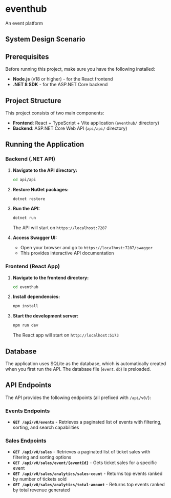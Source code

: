 # eventhub
An event platform

## System Design Scenario

## Prerequisites

Before running this project, make sure you have the following installed:

- **Node.js** (v18 or higher) - for the React frontend
- **.NET 8 SDK** - for the ASP.NET Core backend


## Project Structure

This project consists of two main components:
- **Frontend**: React + TypeScript + Vite application (`eventhub/` directory)
- **Backend**: ASP.NET Core Web API (`api/api/` directory)

## Running the Application

### Backend (.NET API)

1. **Navigate to the API directory:**
   ```bash
   cd api/api
   ```

2. **Restore NuGet packages:**
   ```bash
   dotnet restore
   ```

3. **Run the API:**
   ```bash
   dotnet run
   ```

   The API will start on `https://localhost:7287`

4. **Access Swagger UI:**
   - Open your browser and go to `https://localhost:7287/swagger`
   - This provides interactive API documentation

### Frontend (React App)

1. **Navigate to the frontend directory:**
   ```bash
   cd eventhub
   ```

2. **Install dependencies:**
   ```bash
   npm install
   ```

3. **Start the development server:**
   ```bash
   npm run dev
   ```

   The React app will start on `http://localhost:5173`

## Database

The application uses SQLite as the database, which is automatically created when you first run the API. The database file (`event.db`) is preloaded.

## API Endpoints

The API provides the following endpoints (all prefixed with `/api/v0/`):

### Events Endpoints

- **`GET /api/v0/events`** - Retrieves a paginated list of events with filtering, sorting, and search capabilities

### Sales Endpoints

- **`GET /api/v0/sales`** - Retrieves a paginated list of ticket sales with filtering and sorting options
- **`GET /api/v0/sales/event/{eventId}`** - Gets ticket sales for a specific event
- **`GET /api/v0/sales/analytics/sales-count`** - Returns top events ranked by number of tickets sold
- **`GET /api/v0/sales/analytics/total-amount`** - Returns top events ranked by total revenue generated
